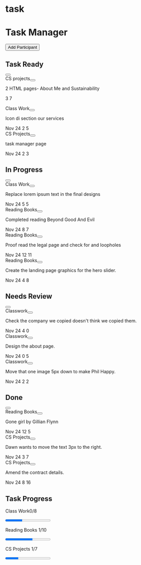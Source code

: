# task

<html>
<head>
   <link rel="stylesheet" href="task.css" >
   <script src="task.js"></script>
</head>
  

 <body>


<div class='app'>
<main class='project'>
<div class='project-info'>
<h1>Task Manager</h1>
<div class='project-participants'>
<span></span>
<span></span>
<span></span>
<button class='project-participants__add'>Add Participant</button>

</div>
</div>
<div class='project-tasks'>
<div class='project-column'>
<div class='project-column-heading'>
<h2 class='project-column-heading__title'>Task Ready</h2><button class='project-column-heading__options'><i class="fas fa-ellipsis-h"></i></button>
</div>
<div class='task' draggable='true'>
<div class='task__tags'><span class='task__tag task__tag--copyright'>CS projects</span><button class='task__options'><i class="fas fa-ellipsis-h"></i></button></div>
<p>2 HTML pages- About Me and Sustainability</p>
<div class='task__stats'>


<span><i class="fas fa-comment"></i>3</span>
<span><i class="fas fa-paperclip"></i>7</span>
<span class='task__owner'></span>
</div>
</div>

<div class='task' draggable='true'>
<div class='task__tags'><span class='task__tag task__tag--design'>Class Work</span><button class='task__options'><i class="fas fa-ellipsis-h"></i></button></div>
<p>Icon di section our services</p>
<div class='task__stats'>
<span><time datetime="2021-11-24T20:00:00"><i class="fas fa-flag"></i>Nov 24</time></span>
<span><i class="fas fa-comment"></i>2</span>
<span><i class="fas fa-paperclip"></i>5</span>
<span class='task__owner'></span>
</div>
</div>

<div class='task' draggable='true'>
<div class='task__tags'><span class='task__tag task__tag--copyright'>CS Projects</span><button class='task__options'><i class="fas fa-ellipsis-h"></i></button></div>
<p>task manager page</p>
<div class='task__stats'>
<span><time datetime="2021-11-24T20:00:00"><i class="fas fa-flag"></i>Nov 24</time></span>
<span><i class="fas fa-comment"></i>2</span>
<span><i class="fas fa-paperclip"></i>3</span>
<span class='task__owner'></span>
</div>
</div>
</div>
<div class='project-column'><div class='project-column-heading'>
<h2 class='project-column-heading__title'>In Progress</h2><button class='project-column-heading__options'><i class="fas fa-ellipsis-h"></i></button>
</div>

<div class='task' draggable='true'>
<div class='task__tags'><span class='task__tag task__tag--design'>Class Work</span><button class='task__options'><i class="fas fa-ellipsis-h"></i></button></div>
<p>Replace lorem ipsum text in the final designs</p>
<div class='task__stats'>
<span><time datetime="2021-11-24T20:00:00"><i class="fas fa-flag"></i>Nov 24</time></span>
<span><i class="fas fa-comment"></i>5</span>
<span><i class="fas fa-paperclip"></i>5</span> 
<span class='task__owner'></span>
</div>
</div>

<div class='task' draggable='true'>
<div class='task__tags'><span class='task__tag task__tag--illustration'>Reading Books</span><button class='task__options'><i class="fas fa-ellipsis-h"></i></button></div>
<p>Completed reading Beyond Good And Evil</p>
<div class='task__stats'>
<span><time datetime="2021-11-24T20:00:00"><i class="fas fa-flag"></i>Nov 24</time></span>
<span><i class="fas fa-comment"></i>8</span>
<span><i class="fas fa-paperclip"></i>7</span>
<span class='task__owner'></span>
</div>
</div>

<div class='task' draggable='true'>
<div class='task__tags'><span class='task__tag task__tag--copyright'>Reading Books</span><button class='task__options'><i class="fas fa-ellipsis-h"></i></button></div>
<p>Proof read the legal page and check for and loopholes</p>
<div class='task__stats'>
<span><time datetime="2021-11-24T20:00:00"><i class="fas fa-flag"></i>Nov 24</time></span>
<span><i class="fas fa-comment"></i>12</span>
<span><i class="fas fa-paperclip"></i>11</span>
<span class='task__owner'></span>
</div>
</div>

<div class='task' draggable='true'>
<div class='task__tags'><span class='task__tag task__tag--illustration'>Reading Books</span><button class='task__options'><i class="fas fa-ellipsis-h"></i></button></div>
<p>Create the landing page graphics for the hero slider.</p>
<div class='task__stats'>
<span><time datetime="2021-11-24T20:00:00"><i class="fas fa-flag"></i>Nov 24</time></span>
<span><i class="fas fa-comment"></i>4</span>
<span><i class="fas fa-paperclip"></i>8</span>
<span class='task__owner'></span>
</div>
</div>

</div>
<div class='project-column'><div class='project-column-heading'>
<h2 class='project-column-heading__title'>Needs Review</h2><button class='project-column-heading__options'><i class="fas fa-ellipsis-h"></i></button>
</div>

<div class='task' draggable='true'>
<div class='task__tags'><span class='task__tag task__tag--copyright'>Classwork</span><button class='task__options'><i class="fas fa-ellipsis-h"></i></button></div>
<p>Check the company we copied doesn't think we copied them.</p>
<div class='task__stats'>
<span><time datetime="2021-11-24T20:00:00"><i class="fas fa-flag"></i>Nov 24</time></span>
<span><i class="fas fa-comment"></i>4</span>
<span><i class="fas fa-paperclip"></i>0</span>
<span class='task__owner'></span>
</div>
</div>
<div class='task' draggable='true'>
<div class='task__tags'><span class='task__tag task__tag--design'>Classwork</span><button class='task__options'><i class="fas fa-ellipsis-h"></i></button></div>
<p>Design the about page.</p>
<div class='task__stats'>
<span><time datetime="2021-11-24T20:00:00"><i class="fas fa-flag"></i>Nov 24</time></span>
<span><i class="fas fa-comment"></i>0</span>
<span><i class="fas fa-paperclip"></i>5</span>
<span class='task__owner'></span>
</div>
</div>
<div class='task' draggable='true'>
<div class='task__tags'><span class='task__tag task__tag--illustration'>Classwork</span><button class='task__options'><i class="fas fa-ellipsis-h"></i></button></div>
<p>Move that one image 5px down to make Phil Happy.</p>
<div class='task__stats'>
<span><time datetime="2021-11-24T20:00:00"><i class="fas fa-flag"></i>Nov 24</time></span>
<span><i class="fas fa-comment"></i>2</span>
<span><i class="fas fa-paperclip"></i>2</span>
<span class='task__owner'></span>
</div>
</div>
</div>
<div class='project-column'><div class='project-column-heading'>
<h2 class='project-column-heading__title'>Done</h2><button class='project-column-heading__options'><i class="fas fa-ellipsis-h"></i></button>
</div>

<div class='task' draggable='true'>
<div class='task__tags'><span class='task__tag task__tag--illustration'>Reading Books</span><button class='task__options'><i class="fas fa-ellipsis-h"></i></button></div>
<p>Gone girl by Gillian Flynn</p>
<div class='task__stats'>
<span><time datetime="2021-11-24T20:00:00"><i class="fas fa-flag"></i>Nov 24</time></span>
<span><i class="fas fa-comment"></i>12</span>
<span><i class="fas fa-paperclip"></i>5</span>
<span class='task__owner'></span>
</div>
</div>

<div class='task' draggable='true'>
<div class='task__tags'><span class='task__tag task__tag--illustration'>CS Projects</span><button class='task__options'><i class="fas fa-ellipsis-h"></i></button></div>
<p>Dawn wants to move the text 3px to the right.</p>
<div class='task__stats'>
<span><time datetime="2021-11-24T20:00:00"><i class="fas fa-flag"></i>Nov 24</time></span>
<span><i class="fas fa-comment"></i>3</span>
<span><i class="fas fa-paperclip"></i>7</span>
<span class='task__owner'></span>
</div>
</div>

<div class='task' draggable='true'>
<div class='task__tags'><span class='task__tag task__tag--copyright'>CS Projects</span><button class='task__options'><i class="fas fa-ellipsis-h"></i></button></div>
<p>Amend the contract details.</p>
<div class='task__stats'>
<span><time datetime="2021-11-24T20:00:00"><i class="fas fa-flag"></i>Nov 24</time></span>
<span><i class="fas fa-comment"></i>8</span>
<span><i class="fas fa-paperclip"></i>16</span>
<span class='task__owner'></span>
</div>
</div>

</div>

</div>
</main>
<aside class='task-details'>
<div class='tag-progress'>
<h2>Task Progress</h2>
<div class='tag-progress'>
<p>Class Work<span>0/8</span></p>
<progress class="progress progress--copyright" max="8" value="3"> 3 </progress>
</div>
<div class='tag-progress'>
<p>Reading Books <span>1/10</span></p>
<progress class="progress progress--illustration" max="10" value="6"> 6 </progress>
</div>
<div class='tag-progress'>
<p>CS Projects <span>1/7</span></p>
<progress class="progress progress--design" max="7" value="2"> 2 </progress>
</div>
</div>

</body>
</html>


